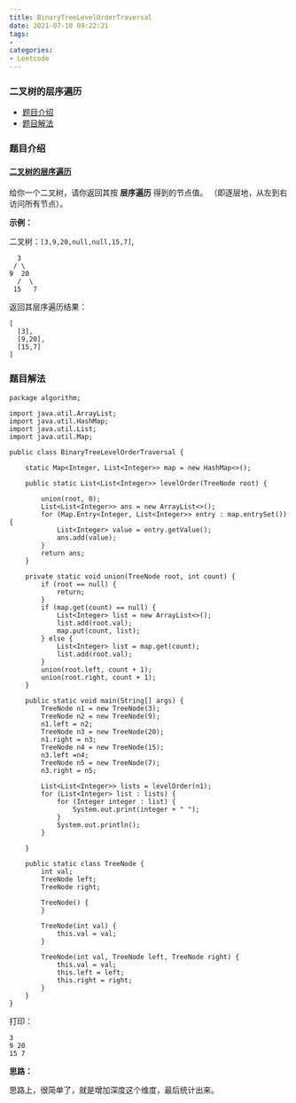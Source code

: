 ```yaml
---
title: BinaryTreeLevelOrderTraversal
date: 2021-07-10 09:22:21
tags:
- 
categories:
- Leetcode 
---
```




### 二叉树的层序遍历

- [题目介绍](https://yangtzeshore.github.io/2021/07/10/BinaryTreeLevelOrderTraversal/#题目介绍)
- [题目解法](https://yangtzeshore.github.io/2021/07/10/BinaryTreeLevelOrderTraversal/#题目解法)

### 题目介绍

#### [二叉树的层序遍历](https://leetcode-cn.com/problems/binary-tree-level-order-traversal/)

给你一个二叉树，请你返回其按 **层序遍历** 得到的节点值。 （即逐层地，从左到右访问所有节点）。

**示例：**

二叉树：`[3,9,20,null,null,15,7]`,

```
  3
 / \
9  20
  /  \
 15   7
```

返回其层序遍历结果：

```
[
  [3],
  [9,20],
  [15,7]
]
```

### 题目解法

```
package algorithm;

import java.util.ArrayList;
import java.util.HashMap;
import java.util.List;
import java.util.Map;

public class BinaryTreeLevelOrderTraversal {

    static Map<Integer, List<Integer>> map = new HashMap<>();

    public static List<List<Integer>> levelOrder(TreeNode root) {

        union(root, 0);
        List<List<Integer>> ans = new ArrayList<>();
        for (Map.Entry<Integer, List<Integer>> entry : map.entrySet()) {
            List<Integer> value = entry.getValue();
            ans.add(value);
        }
        return ans;
    }

    private static void union(TreeNode root, int count) {
        if (root == null) {
            return;
        }
        if (map.get(count) == null) {
            List<Integer> list = new ArrayList<>();
            list.add(root.val);
            map.put(count, list);
        } else {
            List<Integer> list = map.get(count);
            list.add(root.val);
        }
        union(root.left, count + 1);
        union(root.right, count + 1);
    }

    public static void main(String[] args) {
        TreeNode n1 = new TreeNode(3);
        TreeNode n2 = new TreeNode(9);
        n1.left = n2;
        TreeNode n3 = new TreeNode(20);
        n1.right = n3;
        TreeNode n4 = new TreeNode(15);
        n3.left =n4;
        TreeNode n5 = new TreeNode(7);
        n3.right = n5;

        List<List<Integer>> lists = levelOrder(n1);
        for (List<Integer> list : lists) {
            for (Integer integer : list) {
                System.out.print(integer + " ");
            }
            System.out.println();
        }

    }

    public static class TreeNode {
        int val;
        TreeNode left;
        TreeNode right;

        TreeNode() {
        }

        TreeNode(int val) {
            this.val = val;
        }

        TreeNode(int val, TreeNode left, TreeNode right) {
            this.val = val;
            this.left = left;
            this.right = right;
        }
    }
}
```

打印：

```
3 
9 20 
15 7 
```

**思路：**

思路上，很简单了，就是增加深度这个维度，最后统计出来。